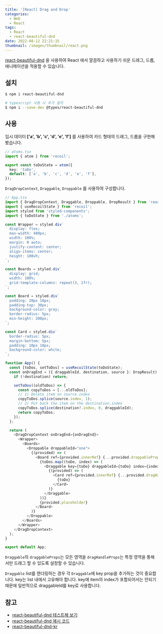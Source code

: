 ```yaml
---
title: '[React] Drag and Drop'
categories:
  - Web
  - React
tags:
  - React
  - react-beautiful-dnd
date: 2022-08-12 22:21:15
thumbnail: /images/thumbnail/react.png
---
```


[react-beautiful-dnd](https://npmjs.com/package/react-beautiful-dnd) 을 사용하여 React 에서 깔끔하고 사용하기 쉬운 드래그, 드롭, 애니메이션을 적용할 수 있습니다.

## 설치

```bash
$ npm i react-beautiful-dnd

# typescript 사용 시 추가 설치
$ npm i --save-dev @types/react-beautiful-dnd
```

## 사용

임시 데이터 **['a', 'b', 'c', 'd', 'e', 'f']** 를 사용하여 카드 형태의 드래그, 드롭을 구현해봤습니다.

```ts
// atoms.tsx
import { atom } from 'recoil';

export const toDoState = atom({
  key: 'toDo',
  default: ['a', 'b', 'c', 'd', 'e', 'f'],
});
```

`DragDropContext`, `Draggable`, `Droppable` 를 사용하여 구성합니다.

```ts
// App.tsx
import { DragDropContext, Draggable, Droppable, DropResult } from 'react-beautiful-dnd';
import { useRecoilState } from 'recoil';
import styled from 'styled-components';
import { toDoState } from './atoms';

const Wrapper = styled.div`
  display: flex;
  max-width: 480px;
  width: 100%;
  margin: 0 auto;
  justify-content: center;
  align-items: center;
  height: 100vh;
`;

const Boards = styled.div`
  display: grid;
  width: 100%;
  grid-template-columns: repeat(3, 1fr);
`;

const Board = styled.div`
  padding: 20px 10px;
  padding-top: 30px;
  background-color: gray;
  border-radius: 5px;
  min-height: 200px;
`;

const Card = styled.div`
  border-radius: 5px;
  margin-bottom: 5px;
  padding: 10px 10px;
  background-color: white;
`;

function App() {
  const [toDos, setToDos] = useRecoilState(toDoState);
  const onDragEnd = ({ draggableId, destination, source }: DropResult) => {
    if (!destination) return;

    setToDos((oldToDos) => {
      const copyToDos = [...oldToDos];
      // 1) Delete item on source.index
      copyToDos.splice(source.index, 1);
      // 2) Put back the item on the destination.index
      copyToDos.splice(destination?.index, 0, draggableId);
      return copyToDos;
    });
  };

  return (
    <DragDropContext onDragEnd={onDragEnd}>
      <Wrapper>
        <Boards>
          <Droppable droppableId="one">
            {(provided) => (
              <Board ref={provided.innerRef} {...provided.droppableProps}>
                {toDos.map((toDo, index) => (
                  <Draggable key={toDo} draggableId={toDo} index={index}>
                    {(provided) => (
                      <Card ref={provided.innerRef} {...provided.dragHandleProps} {...provided.draggableProps}>
                        {toDo}
                      </Card>
                    )}
                  </Draggable>
                ))}
                {provided.placeholder}
              </Board>
            )}
          </Droppable>
        </Boards>
      </Wrapper>
    </DragDropContext>
  );
}

export default App;
```

`Draggable`의 `draggableProps`는 모든 영역을 `dragHandleProps`는 특정 영역을 통해서만 드래그 할 수 있도록 설정할 수 있습니다.

`Draggable` list를 렌더링하는 경우 각 `Draggable`에 key prop을 추가하는 것이 중요합니다. key는 list 내에서 고유해야 합니다. key에 item의 index가 포함되어서는 안되기 때문에 일반적으로 draggableId를 key로 사용합니다.

## 참고

- [react-beautiful-dnd 테스트해 보기](https://react-beautiful-dnd.netlify.app/iframe.html?id=board--simple)
- [react-beautiful-dnd 예시 코드](https://codesandbox.io/s/k260nyxq9v)
- [react-beautiful-dnd-kr](https://github.com/LeeHyungGeun/react-beautiful-dnd-kr)
